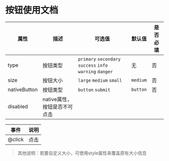 # 按钮使用文档

| 属性           | 描述                    | 可选值                                      | 默认值      | 是否必填 |
| ------------ | --------------------- | ---------------------------------------- | -------- | ---- |
| type         | 按钮类型                  | `primary` `secondary` `success` `info` `warning` `danger` | 无        | 否    |
| size         | 按钮大小                  | `large` `medium` `small`                 | `medium` | 否    |
| nativeButton | 按钮类型                  | `button` `submit`                        | `button` | 否    |
| disabled     | native属性，按钮是否不可点击     |                                          |          |      |

| 事件     | 说明   |
| ------ | ---- |
| @click | 点击   |

> 其他说明：若要自定义大小，可使用style属性来覆盖原有大小信息